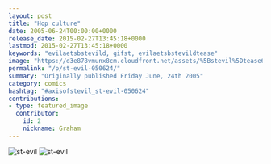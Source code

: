 ```yaml
---
layout: post
title: "Hop culture"
date: 2005-06-24T00:00:00+0000
release_date: 2015-02-27T13:45:18+0000
lastmod: 2015-02-27T13:45:18+0000
keywords: "evilaetsbstevild, gifst, evilaetsbstevildtease"
image: "https://d3e878vmunx8cm.cloudfront.net/assets/%5Bstevil%5Dtease6-24-05.gif"
permalink: "/p/st-evil-050624/"
summary: "Originally published Friday June, 24th 2005"
category: comics
hashtag: "#axisofstevil_st-evil-050624"
contributions:
- type: featured_image
  contributor:
    id: 2
    nickname: Graham
---
```


![st-evil](https://d3e878vmunx8cm.cloudfront.net/assets/%5Bstevil%5Dtease6-24-05.gif)
![st-evil](https://d3e878vmunx8cm.cloudfront.net/assets/%5Bstevil%5D6-24-05_1.gif)
